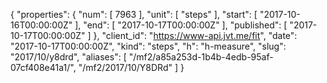 {
  "properties": {
    "num": [
      7963
    ],
    "unit": [
      "steps"
    ],
    "start": [
      "2017-10-16T00:00:00Z"
    ],
    "end": [
      "2017-10-17T00:00:00Z"
    ],
    "published": [
      "2017-10-17T00:00:00Z"
    ]
  },
  "client_id": "https://www-api.jvt.me/fit",
  "date": "2017-10-17T00:00:00Z",
  "kind": "steps",
  "h": "h-measure",
  "slug": "2017/10/y8drd",
  "aliases": [
    "/mf2/a85a253d-1b4b-4edb-95af-07cf408e41a1/",
    "/mf2/2017/10/Y8DRd"
  ]
}
